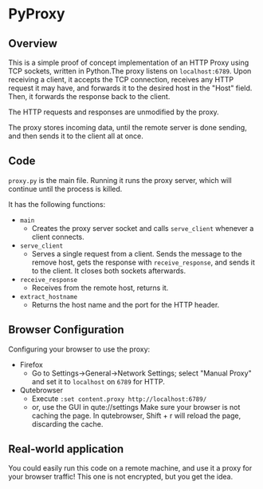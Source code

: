 # PyProxy
## Overview
This is a simple proof of concept implementation of an HTTP Proxy using TCP sockets, written in Python.The proxy listens on `localhost:6789`. Upon receiving a client, it accepts the TCP connection, receives any HTTP request it may have, and forwards it to the desired host in the "Host" field. Then, it forwards the response back to the client.

The HTTP requests and responses are unmodified by the proxy.

The proxy stores incoming data, until the remote server is done sending, and then sends it to the client all at once.

## Code
`proxy.py` is the main file. Running it runs the proxy server, which will continue until the process is killed.

It has the following functions:
- `main`
  - Creates the proxy server socket and calls `serve_client` whenever a client connects.
- `serve_client`
  -  Serves a single request from a client. Sends the message to the remove host, gets the response with `receive_response`, and sends it to the client. It closes both sockets afterwards.
- `receive_response`
  - Receives from the remote host, returns it.
- `extract_hostname`
  - Returns the host name and the port for the HTTP header.

## Browser Configuration
Configuring your browser to use the proxy:
- Firefox
  - Go to Settings->General->Network Settings; select "Manual Proxy" and set it to `localhost` on `6789` for HTTP.
- Qutebrowser
  - Execute `:set content.proxy http://localhost:6789/`
  - or, use the GUI in qute://settings
Make sure your browser is not caching the page. In qutebrowser, Shift + r will reload the page, discarding the cache.

## Real-world application
You could easily run this code on a remote machine, and use it a proxy for your browser traffic! This one is not encrypted, but you get the idea.
